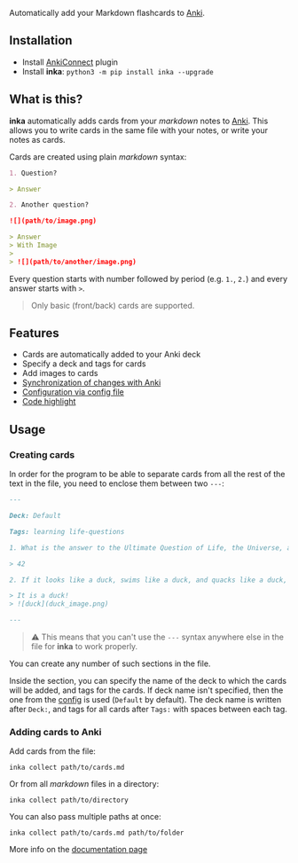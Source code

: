 Automatically add your Markdown flashcards to [Anki](https://apps.ankiweb.net/).

## Installation

- Install [AnkiConnect](https://github.com/FooSoft/anki-connect) plugin
- Install **inka**: `python3 -m pip install inka --upgrade`

## What is this?

**inka** automatically adds cards from your *markdown* notes to [Anki](https://apps.ankiweb.net/). This allows you to
write cards in the same file with your notes, or write your notes as cards.

Cards are created using plain *markdown* syntax:

```markdown
1. Question?

> Answer

2. Another question?

![](path/to/image.png)

> Answer
> With Image
>
> ![](path/to/another/image.png)
```

Every question starts with number followed by period (e.g. `1.`, `2.`) and every answer starts with `>`.

> Only basic (front/back) cards are supported.

## Features

- Cards are automatically added to your Anki deck
- Specify a deck and tags for cards
- Add images to cards
- [Synchronization of changes with Anki](https://github.com/lazy-void/inka/wiki/Synchronization-with-Anki)
- [Configuration via config file](https://github.com/lazy-void/inka/wiki/Config)
- [Code highlight](https://github.com/lazy-void/inka/wiki/Code-highlight)

## Usage

### Creating cards

In order for the program to be able to separate cards from all the rest of the text in the file, you need to enclose
them between two `---`:

```markdown
---

Deck: Default

Tags: learning life-questions

1. What is the answer to the Ultimate Question of Life, the Universe, and Everything?

> 42

2. If it looks like a duck, swims like a duck, and quacks like a duck, then what is it?

> It is a duck!
> ![duck](duck_image.png)

---
```

> :warning: This means that you can't use the `---` syntax anywhere else in the file for **inka** to work properly.

You can create any number of such sections in the file.

Inside the section, you can specify the name of the deck to which the cards will be added, and tags for the cards. If
deck name isn't specified, then the one from the [config](https://github.com/lazy-void/inka/wiki/Config) is
used (`Default` by default). The deck name is written after `Deck:`, and tags for all cards after `Tags:` with spaces
between each tag.

### Adding cards to Anki

Add cards from the file:

```commandline
inka collect path/to/cards.md
```

Or from all *markdown* files in a directory:

```commandline
inka collect path/to/directory
```

You can also pass multiple paths at once:

```commandline
inka collect path/to/cards.md path/to/folder
```

More info on the [documentation page](https://github.com/lazy-void/inka/wiki/Adding-cards-to-Anki)
